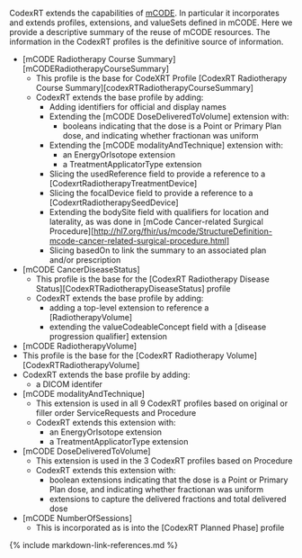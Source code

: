 CodexRT extends the capabilities of [mCODE](http://hl7.org/fhir/us/mcode).  In particular it incorporates and extends profiles, extensions, and valueSets defined in mCODE.
Here we provide a descriptive summary of the reuse of mCODE resources. The information in the CodexRT profiles is the definitive source of information.

* [mCODE Radiotherapy Course Summary][mCODERadiotherapyCourseSummary]
  * This profile is the base for CodeXRT Profile [CodexRT Radiotherapy Course Summary][codexRTRadiotherapyCourseSummary]
  * CodexRT extends the base profile by adding:
    * Adding identifiers for official and display names
    * Extending the [mCODE DoseDeliveredToVolume] extension with:
      * booleans indicating that the dose is a Point or Primary Plan dose, and indicating whether fractionan was uniform
    * Extending the [mCODE modalityAndTechnique] extension with:
      * an EnergyOrIsotope extension
      * a TreatmentApplicatorType extension
    * Slicing the usedReference field to provide a reference to a [CodexrtRadiotherapyTreatmentDevice]
    * Slicing the focalDevice field to provide a reference to a [CodexrtRadiotherapySeedDevice]
    * Extending the bodySite field with qualifiers for location and laterality, as was done in [mCode Cancer-related Surgical Procedure][http://hl7.org/fhir/us/mcode/StructureDefinition-mcode-cancer-related-surgical-procedure.html]
    * Slicing basedOn to link the summary to an associated plan and/or prescription
* [mCODE CancerDiseaseStatus]
  * This  profile is the base for the [CodexRT Radiotherapy Disease Status][CodexRTRadiotherapyDiseaseStatus] profile
  * CodexRT extends the base profile by adding:
    * adding a top-level extension to reference a [RadiotherapyVolume]
    * extending the valueCodeableConcept field with a [disease progression qualifier] extension
* [mCODE RadiotherapyVolume]
 * This profile is the base for the [CodexRT Radiotherapy Volume][CodexRTRadiotherapyVolume]
 * CodexRT extends the base profile by adding:
   * a DICOM identifer
* [mCODE modalityAndTechnique]
  * This extension is used in all 9 CodexRT profiles based on original or filler order ServiceRequests and Procedure
  * CodexRT extends this extension with:
    * an EnergyOrIsotope extension
    * a TreatmentApplicatorType extension
* [mCODE DoseDeliveredToVolume]
  * This extension is used in the 3 CodexRT profiles based on Procedure
  * CodexRT extends this extension with:
    * boolean extensions indicating that the dose is a Point or Primary Plan dose, and indicating whether fractionan was uniform
    * extensions to capture the delivered fractions and total delivered dose
* [mCODE NumberOfSessions]
  * This is incorporated as is into the [CodexRT Planned Phase] profile

{% include markdown-link-references.md %}